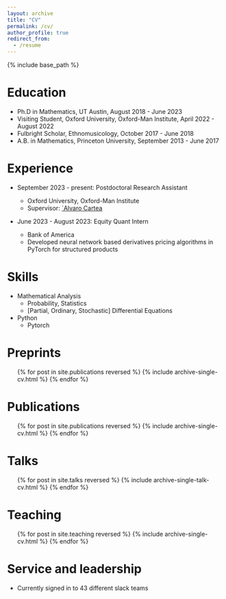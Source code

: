 ```yaml
---
layout: archive
title: "CV"
permalink: /cv/
author_profile: true
redirect_from:
  - /resume
---
```


{% include base_path %}

Education
======
* Ph.D in Mathematics, UT Austin, August 2018 - June 2023
* Visiting Student, Oxford University, Oxford-Man Institute, April 2022 - August 2022
* Fulbright Scholar, Ethnomusicology, October 2017 - June 2018
* A.B. in Mathematics, Princeton University, September 2013 - June 2017

Experience
======
* September 2023 - present: Postdoctoral Research Assistant
  * Oxford University, Oxford-Man Institute
  * Supervisor: [\`Alvaro Cartea](https://sites.google.com/site/alvarocartea/home)

* June 2023 - August 2023: Equity Quant Intern
  * Bank of America
  * Developed neural network based derivatives pricing algorithms in PyTorch for structured products
  
Skills
======
* Mathematical Analysis
  * Probability, Statistics
  * [Partial, Ordinary, Stochastic] Differential Equations
* Python
  * Pytorch


Preprints
======
  <ul>{% for post in site.publications reversed %}
    {% include archive-single-cv.html %}
  {% endfor %}</ul>

Publications
======
  <ul>{% for post in site.publications reversed %}
    {% include archive-single-cv.html %}
  {% endfor %}</ul>
  
Talks
======
  <ul>{% for post in site.talks reversed %}
    {% include archive-single-talk-cv.html  %}
  {% endfor %}</ul>
  
Teaching
======
  <ul>{% for post in site.teaching reversed %}
    {% include archive-single-cv.html %}
  {% endfor %}</ul>
  
Service and leadership
======
* Currently signed in to 43 different slack teams
